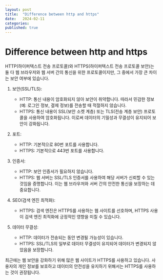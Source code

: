 ```yaml
---
layout: post
title:  "Difference between http and https"
date:   2024-02-11
categories:
published: true
---
```


# Difference between http and https

HTTP(하이퍼텍스트 전송 프로토콜)와 HTTPS(하이퍼텍스트 전송 프로토콜 보안)는 둘 다 웹 브라우저와 웹 서버 간의 통신을 위한 프로토콜이지만, 그 중에서 가장 큰 차이는 보안 여부에 있습니다.

1. 보안(SSL/TLS):
   - HTTP: 통신 내용이 암호화되지 않아 보안이 취약합니다. 따라서 민감한 정보(예: 로그인 정보, 결제 정보)를 전송할 때 적절하지 않습니다.
   - HTTPS: 통신 내용이 SSL(보안 소켓 계층) 또는 TLS(전송 계층 보안) 프로토콜을 사용하여 암호화됩니다. 이로써 데이터의 기밀성과 무결성이 유지되어 보안이 강화됩니다.

2. 포트:
   - HTTP: 기본적으로 80번 포트를 사용합니다.
   - HTTPS: 기본적으로 443번 포트를 사용합니다.

3. 인증서:
   - HTTP: 보안 인증서가 필요하지 않습니다.
   - HTTPS: 웹 서버는 SSL/TLS 인증서를 사용하여 해당 서버가 신뢰할 수 있는 것임을 증명합니다. 이는 웹 브라우저와 서버 간의 안전한 통신을 보장하는 데 중요합니다.

4. SEO(검색 엔진 최적화):
   - HTTPS: 검색 엔진은 HTTPS를 사용하는 웹 사이트를 선호하며, HTTPS 사용이 검색 엔진 최적화에 긍정적인 영향을 미칠 수 있습니다.

5. 데이터 무결성:
   - HTTP: 데이터가 전송되는 동안 변경될 가능성이 있습니다.
   - HTTPS: SSL/TLS의 일부로 데이터 무결성이 유지되어 데이터가 변경되지 않았음을 보장합니다.

최근에는 웹 보안을 강화하기 위해 많은 웹 사이트가 HTTPS를 사용하고 있습니다. 사용자의 개인 정보를 보호하고 데이터의 안전성을 유지하기 위해서는 HTTPS를 사용하는 것이 권장됩니다.
